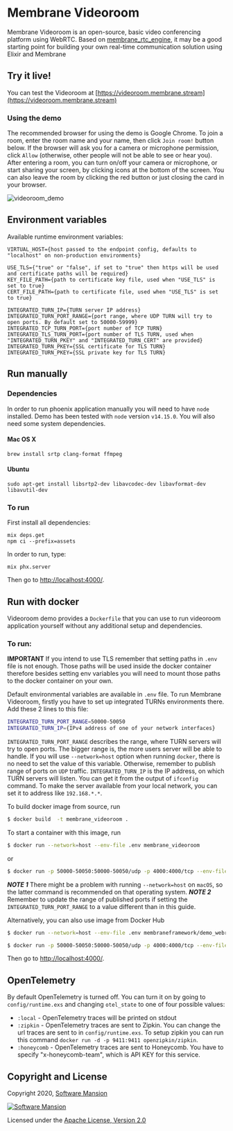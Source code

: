 # Membrane Videoroom
Membrane Videoroom is an open-source, basic video conferencing platform using WebRTC.
Based on [membrane_rtc_engine](https://github.com/membraneframework/membrane_rtc_engine), it may be a good starting point for building your own real-time communication solution using Elixir and Membrane

## Try it live!
You can test the Videoroom at [https://videoroom.membrane.stream](https://videoroom.membrane.stream)

### Using the demo 
The recommended browser for using the demo is Google Chrome.
To join a room, enter the room name and your name, then click `Join room!` button below. If the browser will ask you for a camera or microphone permission, click `Allow` (otherwise, other people will not be able to see or hear you). After entering a room, you can turn on/off your camera or microphone, or start sharing your screen, by clicking icons at the bottom of the screen. You can also leave the room by clicking the red button or just closing the card in your browser.

![videoroom_demo](https://membrane.stream/data/membrane_tutorials/videoroom/assets/records/expected_result.webp)

## Environment variables
Available runtime environment variables:
```
VIRTUAL_HOST={host passed to the endpoint config, defaults to "localhost" on non-production environments}

USE_TLS={"true" or "false", if set to "true" then https will be used and certificate paths will be required}
KEY_FILE_PATH={path to certificate key file, used when "USE_TLS" is set to true}
CERT_FILE_PATH={path to certificate file, used when "USE_TLS" is set to true}

INTEGRATED_TURN_IP={TURN server IP address}
INTEGRATED_TURN_PORT_RANGE={port range, where UDP TURN will try to open ports. By default set to 50000-59999}
INTEGRATED_TCP_TURN_PORT={port number of TCP TURN}
INTEGRATED_TLS_TURN_PORT={port number of TLS TURN, used when "INTEGRATED_TURN_PKEY" and "INTEGRATED_TURN_CERT" are provided}
INTEGRATED_TURN_PKEY={SSL certificate for TLS TURN}
INTEGRATED_TURN_PKEY={SSL private key for TLS TURN}
```

## Run manually

### Dependencies

In order to run phoenix application manually you will need to have `node` installed.
Demo has been tested with `node` version `v14.15.0`. You will also need some system dependencies.

#### Mac OS X

```
brew install srtp clang-format ffmpeg
```

#### Ubuntu

```
sudo apt-get install libsrtp2-dev libavcodec-dev libavformat-dev libavutil-dev
```

### To run
First install all dependencies:
```
mix deps.get
npm ci --prefix=assets
```

In order to run, type:

```
mix phx.server 
```

Then go to <http://localhost:4000/>.

## Run with docker

Videoroom demo provides a `Dockerfile` that you can use to run videoroom application yourself without any additional setup and dependencies.

### To run:

**IMPORTANT** If you intend to use TLS remember that setting paths in `.env` file is not enough. Those paths will be used inside the docker container therefore besides setting env variables you will need to mount those paths to the docker container on your own.

Default environmental variables are available in `.env` file. To run Membrane Videoroom, firstly you have to set up integrated TURNs environments there. Add these 2 lines to this file:
```bash
INTEGRATED_TURN_PORT_RANGE=50000-50050
INTEGRATED_TURN_IP={IPv4 address of one of your network interfaces}
```
`INTEGRATED_TURN_PORT_RANGE` describes the range, where TURN servers will try to open ports. The bigger range is, the more users server will be able to handle. If you will use `--network=host` option when running `docker`, there is no need to set the value of this variable. Otherwise, remember to publish range of ports on `UDP` traffic. 
`INTEGRATED_TURN_IP` is the IP address, on which TURN servers will listen. You can get it from the output of `ifconfig` command. To make the server available from your local network, you can set it to address like `192.168.*.*`.

To build docker image from source, run
```bash
$ docker build  -t membrane_videoroom .
```

To start a container with this image, run 
```bash
$ docker run --network=host --env-file .env membrane_videoroom
```
or
```bash
$ docker run -p 50000-50050:50000-50050/udp -p 4000:4000/tcp --env-file .env membrane_videoroom
```

***NOTE 1*** There might be a problem with running `--network=host` on `macOS`, so the latter command is recommended on that operating system.
***NOTE 2*** Remember to update the range of published ports if setting the `INTEGRATED_TURN_PORT_RANGE` to a value different than in this guide.

Alternatively, you can also use image from Docker Hub
```bash
$ docker run --network=host --env-file .env membraneframework/demo_webrtc_videoroom_advanced:latest
```
```bash
$ docker run -p 50000-50050:50000-50050/udp -p 4000:4000/tcp --env-file .env membraneframework/demo_webrtc_videoroom_advanced:latest
```

Then go to <http://localhost:4000/>.

## OpenTelemetry
By default OpenTelemetry is turned off. You can turn it on by going to `config/runtime.exs` and changing `otel_state` to one of four possible values:
* `:local` - OpenTelemetry traces will be printed on stdout
* `:zipkin` - OpenTelemetry traces are sent to Zipkin. You can change the url traces are sent to in `config/runtime.exs`. To setup zipkin you can run this command `docker run -d -p 9411:9411 openzipkin/zipkin`.
* `:honeycomb` - OpenTelemetry traces are sent to Honeycomb. You have to specify "x-honeycomb-team", which is API KEY for this service.

## Copyright and License

Copyright 2020, [Software Mansion](https://swmansion.com/?utm_source=git&utm_medium=readme&utm_campaign=membrane)

[![Software Mansion](https://logo.swmansion.com/logo?color=white&variant=desktop&width=200&tag=membrane-github)](https://swmansion.com/?utm_source=git&utm_medium=readme&utm_campaign=membrane)

Licensed under the [Apache License, Version 2.0](LICENSE)
